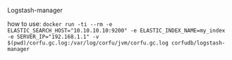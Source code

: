 Logstash-manager

how to use: 
`docker run -ti --rm -e ELASTIC_SEARCH_HOST="10.10.10.10:9200" -e ELASTIC_INDEX_NAME=my_index -e SERVER_IP="192.168.1.1" -v $(pwd)/corfu.gc.log:/var/log/corfu/jvm/corfu.gc.log corfudb/logstash-manager`
